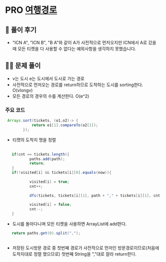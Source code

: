 # PRO [여행경로](https://programmers.co.kr/learn/courses/30/lessons/43164?language=java)

## 🌈 풀이 후기
* "ICN A", "ICN B", "B A"와 같이 A가 사전적으로 먼저오지만 ICN에서 A로 갔을 때 모든 티켓을 다 사용할 수 없다는 예외사항을 생각하지 못했습니다. 

## 👩‍🏫 문제 풀이
* v는 도시 e는 도시에서 도시로 가는 경로
* 사전적으로 먼저오는 경로를 return하므로 도착하는 도시를 sorting한다. O(vlongv)
* 모든 경로의 경우의 수를 계산한다. O(e^2)

### 주요 코드 
``` java
 Arrays.sort(tickets, (o1,o2)-> {
            return o1[1].compareTo(o2[1]);
        });
 ```
 * 티켓의 도착지 명을 정렬
 <br><br>


 ```java
    if(cnt == tickets.length){
            paths.add(path);
            return;
    }
    if(!visited[i] && tickets[i][0].equals(now)){
                
            visited[i] = true;
            cnt++;
                
            dfs(tickets, tickets[i][1], path + "," + tickets[i][1], cnt);
                
            visited[i] = false;
            cnt--;
    }
 ```
 * 도시를 돌아다니며 모든 티켓을 사용하면 ArrayList에 add한다.
 
 
 
  ```java
     return paths.get(0).split(",");
   
 ```
 * 저장된 도시방문 경로 중 첫번째 경로가 사전적으로 먼저인 방문경로이므로(처음에 도착지대로 정렬 했으므로) 첫번째 String을 ","대로 잘라 return한다. 

